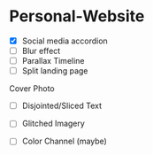 # Personal-Website

- [x] Social media accordion 
- [ ] Blur effect
- [ ] Parallax Timeline
- [ ] Split landing page

Cover Photo
- [ ] Disjointed/Sliced Text
- [ ] Glitched Imagery
- [ ] Color Channel (maybe)

